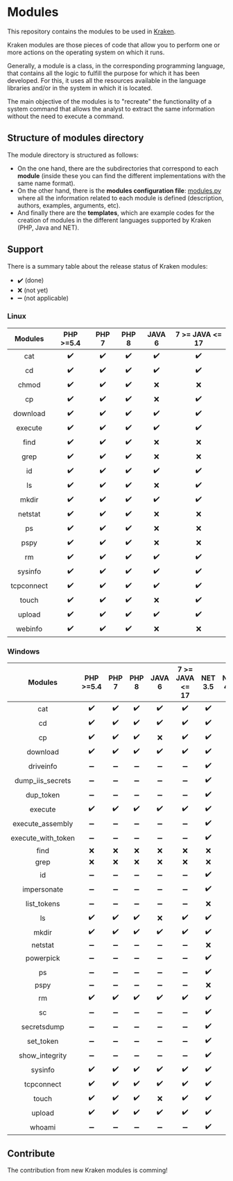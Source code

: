 # Modules

This repository contains the modules to be used in [Kraken](https://github.com/kraken-ng/Kraken).

Kraken modules are those pieces of code that allow you to perform one or more actions on the operating system on which it runs.

Generally, a module is a class, in the corresponding programming language, that contains all the logic to fulfill the purpose for which it has been developed. For this, it uses all the resources available in the language libraries and/or in the system in which it is located.

The main objective of the modules is to "recreate" the functionality of a system command that allows the analyst to extract the same information without the need to execute a command.

## Structure of modules directory

The module directory is structured as follows:

- On the one hand, there are the subdirectories that correspond to each **module** (inside these you can find the different implementations with the same name format).
- On the other hand, there is the **modules configuration file**: [modules.py](modules.py) where all the information related to each module is defined (description, authors, examples, arguments, etc).
- And finally there are the **templates**, which are example codes for the creation of modules in the different languages supported by Kraken (PHP, Java and NET).

## Support

There is a summary table about the release status of Kraken modules:
- :heavy_check_mark: (done)
- :x: (not yet)
- :heavy_minus_sign: (not applicable)

### Linux

| Modules | PHP >=5.4 | PHP 7 | PHP 8 | JAVA 6 | 7 >= JAVA <= 17 |
|:-------:|:-----:|:-----:|:-----:|:------:|:------:|
| cat | :heavy_check_mark: | :heavy_check_mark: | :heavy_check_mark: | :heavy_check_mark: | :heavy_check_mark: |
| cd | :heavy_check_mark: | :heavy_check_mark: | :heavy_check_mark: | :heavy_check_mark: | :heavy_check_mark: |
| chmod | :heavy_check_mark: | :heavy_check_mark: | :heavy_check_mark: | :x: | :x: |
| cp | :heavy_check_mark: | :heavy_check_mark: | :heavy_check_mark: | :x: | :heavy_check_mark: |
| download | :heavy_check_mark: | :heavy_check_mark: | :heavy_check_mark: | :heavy_check_mark: | :heavy_check_mark: |
| execute | :heavy_check_mark: | :heavy_check_mark: | :heavy_check_mark: | :heavy_check_mark: | :heavy_check_mark: |
| find | :heavy_check_mark: | :heavy_check_mark: | :heavy_check_mark: | :x: | :x: |
| grep | :heavy_check_mark: | :heavy_check_mark: | :heavy_check_mark: | :x: | :x: |
| id | :heavy_check_mark: | :heavy_check_mark: | :heavy_check_mark: | :heavy_check_mark: | :heavy_check_mark: |
| ls | :heavy_check_mark: | :heavy_check_mark: | :heavy_check_mark: | :x: | :heavy_check_mark: |
| mkdir | :heavy_check_mark: | :heavy_check_mark: | :heavy_check_mark: | :heavy_check_mark: | :heavy_check_mark: |
| netstat | :heavy_check_mark: | :heavy_check_mark: | :heavy_check_mark: | :x: | :x: |
| ps | :heavy_check_mark: | :heavy_check_mark: | :heavy_check_mark: | :x: | :x: |
| pspy | :heavy_check_mark: | :heavy_check_mark: | :heavy_check_mark: | :x: | :x: |
| rm | :heavy_check_mark: | :heavy_check_mark: | :heavy_check_mark: | :heavy_check_mark: | :heavy_check_mark: |
| sysinfo | :heavy_check_mark: | :heavy_check_mark: | :heavy_check_mark: | :heavy_check_mark: | :heavy_check_mark: |
| tcpconnect | :heavy_check_mark: | :heavy_check_mark: | :heavy_check_mark: | :heavy_check_mark: | :heavy_check_mark: |
| touch | :heavy_check_mark: | :heavy_check_mark: | :heavy_check_mark: | :x: | :heavy_check_mark: |
| upload | :heavy_check_mark: | :heavy_check_mark: | :heavy_check_mark: | :heavy_check_mark: | :heavy_check_mark: |
| webinfo | :heavy_check_mark: | :heavy_check_mark: | :heavy_check_mark: | :x: | :x: |

### Windows

| Modules | PHP >=5.4 | PHP 7 | PHP 8 | JAVA 6 | 7 >= JAVA <= 17 | NET 3.5 | NET 4.0 |
|:-------:|:-----:|:-----:|:-----:|:------:|:------:|:-------:|:-------:|
| cat | :heavy_check_mark: | :heavy_check_mark: | :heavy_check_mark: | :heavy_check_mark: | :heavy_check_mark: | :heavy_check_mark: | :heavy_check_mark: |
| cd | :heavy_check_mark: | :heavy_check_mark: | :heavy_check_mark: | :heavy_check_mark: | :heavy_check_mark: | :heavy_check_mark: | :heavy_check_mark: |
| cp | :heavy_check_mark: | :heavy_check_mark: | :heavy_check_mark: | :x: | :heavy_check_mark: | :heavy_check_mark: | :heavy_check_mark: |
| download | :heavy_check_mark: | :heavy_check_mark: | :heavy_check_mark: | :heavy_check_mark: | :heavy_check_mark: | :heavy_check_mark: | :heavy_check_mark: |
| driveinfo | :heavy_minus_sign: | :heavy_minus_sign: | :heavy_minus_sign: | :heavy_minus_sign: | :heavy_minus_sign: | :heavy_check_mark: | :heavy_check_mark: |
| dump_iis_secrets | :heavy_minus_sign: | :heavy_minus_sign: | :heavy_minus_sign: | :heavy_minus_sign: | :heavy_minus_sign: | :heavy_check_mark: | :heavy_check_mark: |
| dup_token | :heavy_minus_sign: | :heavy_minus_sign: | :heavy_minus_sign: | :heavy_minus_sign: | :heavy_minus_sign: | :heavy_check_mark: | :heavy_check_mark: |
| execute | :heavy_check_mark: | :heavy_check_mark: | :heavy_check_mark: | :heavy_check_mark: | :heavy_check_mark: | :heavy_check_mark: | :heavy_check_mark: |
| execute_assembly | :heavy_minus_sign: | :heavy_minus_sign: | :heavy_minus_sign: | :heavy_minus_sign: | :heavy_minus_sign: | :heavy_check_mark: | :heavy_check_mark: |
| execute_with_token | :heavy_minus_sign: | :heavy_minus_sign: | :heavy_minus_sign: | :heavy_minus_sign: | :heavy_minus_sign: | :heavy_check_mark: | :heavy_check_mark: |
| find | :x: | :x: | :x: | :x: | :x: | :x: | :x: |
| grep | :x: | :x: | :x: | :x: | :x: | :x: | :x: |
| id | :heavy_minus_sign: | :heavy_minus_sign: | :heavy_minus_sign: | :heavy_minus_sign: | :heavy_minus_sign: | :heavy_check_mark: | :heavy_check_mark: |
| impersonate | :heavy_minus_sign: | :heavy_minus_sign: | :heavy_minus_sign: | :heavy_minus_sign: | :heavy_minus_sign: | :heavy_check_mark: | :heavy_check_mark: |
| list_tokens | :heavy_minus_sign: | :heavy_minus_sign: | :heavy_minus_sign: | :heavy_minus_sign: | :heavy_minus_sign: | :x: | :heavy_check_mark: |
| ls | :heavy_check_mark: | :heavy_check_mark: | :heavy_check_mark: | :x: | :heavy_check_mark: | :heavy_check_mark: | :heavy_check_mark: |
| mkdir | :heavy_check_mark: | :heavy_check_mark: | :heavy_check_mark: | :heavy_check_mark: | :heavy_check_mark: | :heavy_check_mark: | :heavy_check_mark: |
| netstat | :heavy_minus_sign: | :heavy_minus_sign: | :heavy_minus_sign: | :heavy_minus_sign: | :heavy_minus_sign: | :x: | :x: |
| powerpick | :heavy_minus_sign: | :heavy_minus_sign: | :heavy_minus_sign: | :heavy_minus_sign: | :heavy_minus_sign: | :heavy_check_mark: | :heavy_check_mark: |
| ps | :heavy_minus_sign: | :heavy_minus_sign: | :heavy_minus_sign: | :heavy_minus_sign: | :heavy_minus_sign: | :heavy_check_mark: | :heavy_check_mark: |
| pspy | :heavy_minus_sign: | :heavy_minus_sign: | :heavy_minus_sign: | :heavy_minus_sign: | :heavy_minus_sign: | :x: | :x: |
| rm | :heavy_check_mark: | :heavy_check_mark: | :heavy_check_mark: | :heavy_check_mark: | :heavy_check_mark: | :heavy_check_mark: | :heavy_check_mark: |
| sc | :heavy_minus_sign: | :heavy_minus_sign: | :heavy_minus_sign: | :heavy_minus_sign: | :heavy_minus_sign: | :heavy_check_mark: | :heavy_check_mark: |
| secretsdump | :heavy_minus_sign: | :heavy_minus_sign: | :heavy_minus_sign: | :heavy_minus_sign: | :heavy_minus_sign: | :heavy_check_mark: | :heavy_check_mark: |
| set_token | :heavy_minus_sign: | :heavy_minus_sign: | :heavy_minus_sign: | :heavy_minus_sign: | :heavy_minus_sign: | :heavy_check_mark: | :heavy_check_mark: |
| show_integrity | :heavy_minus_sign: | :heavy_minus_sign: | :heavy_minus_sign: | :heavy_minus_sign: | :heavy_minus_sign: | :heavy_check_mark: | :heavy_check_mark: |
| sysinfo | :heavy_check_mark: | :heavy_check_mark: | :heavy_check_mark: | :heavy_check_mark: | :heavy_check_mark: | :heavy_check_mark: | :heavy_check_mark: |
| tcpconnect | :heavy_check_mark: | :heavy_check_mark: | :heavy_check_mark: | :heavy_check_mark: | :heavy_check_mark: | :heavy_check_mark: | :heavy_check_mark: |
| touch | :heavy_check_mark: | :heavy_check_mark: | :heavy_check_mark: | :x: | :heavy_check_mark: | :heavy_check_mark: | :heavy_check_mark: |
| upload | :heavy_check_mark: | :heavy_check_mark: | :heavy_check_mark: | :heavy_check_mark: | :heavy_check_mark: | :heavy_check_mark: | :heavy_check_mark: |
| whoami | :heavy_minus_sign: | :heavy_minus_sign: | :heavy_minus_sign: | :heavy_minus_sign: | :heavy_minus_sign: | :heavy_check_mark: | :heavy_check_mark: |

## Contribute

The contribution from new Kraken modules is comming!
